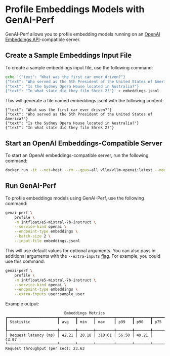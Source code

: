 <!--
Copyright (c) 2024, NVIDIA CORPORATION & AFFILIATES. All rights reserved.

Redistribution and use in source and binary forms, with or without
modification, are permitted provided that the following conditions
are met:
 * Redistributions of source code must retain the above copyright
   notice, this list of conditions and the following disclaimer.
 * Redistributions in binary form must reproduce the above copyright
   notice, this list of conditions and the following disclaimer in the
   documentation and/or other materials provided with the distribution.
 * Neither the name of NVIDIA CORPORATION nor the names of its
   contributors may be used to endorse or promote products derived
   from this software without specific prior written permission.

THIS SOFTWARE IS PROVIDED BY THE COPYRIGHT HOLDERS ``AS IS'' AND ANY
EXPRESS OR IMPLIED WARRANTIES, INCLUDING, BUT NOT LIMITED TO, THE
IMPLIED WARRANTIES OF MERCHANTABILITY AND FITNESS FOR A PARTICULAR
PURPOSE ARE DISCLAIMED.  IN NO EVENT SHALL THE COPYRIGHT OWNER OR
CONTRIBUTORS BE LIABLE FOR ANY DIRECT, INDIRECT, INCIDENTAL, SPECIAL,
EXEMPLARY, OR CONSEQUENTIAL DAMAGES (INCLUDING, BUT NOT LIMITED TO,
PROCUREMENT OF SUBSTITUTE GOODS OR SERVICES; LOSS OF USE, DATA, OR
PROFITS; OR BUSINESS INTERRUPTION) HOWEVER CAUSED AND ON ANY THEORY
OF LIABILITY, WHETHER IN CONTRACT, STRICT LIABILITY, OR TORT
(INCLUDING NEGLIGENCE OR OTHERWISE) ARISING IN ANY WAY OUT OF THE USE
OF THIS SOFTWARE, EVEN IF ADVISED OF THE POSSIBILITY OF SUCH DAMAGE.
-->

# Profile Embeddings Models with GenAI-Perf

GenAI-Perf allows you to profile embedding models running on an
[OpenAI Embeddings API](https://platform.openai.com/docs/api-reference/embeddings)-compatible server.

## Create a Sample Embeddings Input File

To create a sample embeddings input file, use the following command:

```bash
echo '{"text": "What was the first car ever driven?"}
{"text": "Who served as the 5th President of the United States of America?"}
{"text": "Is the Sydney Opera House located in Australia?"}
{"text": "In what state did they film Shrek 2?"}' > embeddings.jsonl
```

This will generate a file named embeddings.jsonl with the following content:
```jsonl
{"text": "What was the first car ever driven?"}
{"text": "Who served as the 5th President of the United States of America?"}
{"text": "Is the Sydney Opera House located in Australia?"}
{"text": "In what state did they film Shrek 2?"}
```

## Start an OpenAI Embeddings-Compatible Server
To start an OpenAI embeddings-compatible server, run the following command:
```bash
docker run -it --net=host --rm --gpus=all vllm/vllm-openai:latest --model intfloat/e5-mistral-7b-instruct --dtype float16 --max-model-len 1024
```

## Run GenAI-Perf
To profile embeddings models using GenAI-Perf, use the following command:

```bash
genai-perf \
    profile \
    -m intfloat/e5-mistral-7b-instruct \
    --service-kind openai \
    --endpoint-type embeddings \
    --batch-size 2 \
    --input-file embeddings.jsonl
```

This will use default values for optional arguments. You can also pass in
additional arguments with the `--extra-inputs` [flag](../README.md#input-options).
For example, you could use this command:

```bash
genai-perf \
    profile \
    -m intfloat/e5-mistral-7b-instruct \
    --service-kind openai \
    --endpoint-type embeddings \
    --extra-inputs user:sample_user
```

Example output:

```
                          Embeddings Metrics
┏━━━━━━━━━━━━━━━━━━━━━━┳━━━━━━━┳━━━━━━━┳━━━━━━━━┳━━━━━━━┳━━━━━━━┳━━━━━━━┓
┃ Statistic            ┃ avg   ┃ min   ┃ max    ┃ p99   ┃ p90   ┃ p75   ┃
┡━━━━━━━━━━━━━━━━━━━━━━╇━━━━━━━╇━━━━━━━╇━━━━━━━━╇━━━━━━━╇━━━━━━━╇━━━━━━━┩
│ Request latency (ms) │ 42.21 │ 28.18 │ 318.61 │ 56.50 │ 49.21 │ 43.07 │
└──────────────────────┴───────┴───────┴────────┴───────┴───────┴───────┘
Request throughput (per sec): 23.63
```
